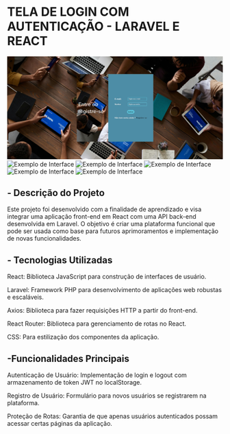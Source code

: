  # TELA DE LOGIN COM AUTENTICAÇÃO - LARAVEL E REACT

 ![Exemplo de Interface](front-end/src/assets/imgProject/img1.jpeg)
 ![Exemplo de Interface](assets/imgProject/img2.jpeg)
 ![Exemplo de Interface](assets/imgProject/img3.jpeg)
 ![Exemplo de Interface](assets/imgProject/img4.jpeg)
 ![Exemplo de Interface](assets/imgProject/img5.jpeg)
 ![Exemplo de Interface](assets/imgProject/img6.jpeg)

## - Descrição do Projeto
  
Este projeto foi desenvolvido com a finalidade de aprendizado e visa integrar uma aplicação front-end em React com uma API back-end desenvolvida em Laravel. O objetivo é criar uma plataforma funcional que pode ser usada como base para futuros aprimoramentos e implementação de novas funcionalidades.

## - Tecnologias Utilizadas
  
React: Biblioteca JavaScript para construção de interfaces de usuário.

Laravel: Framework PHP para desenvolvimento de aplicações web robustas e escaláveis.

Axios: Biblioteca para fazer requisições HTTP a partir do front-end.

React Router: Biblioteca para gerenciamento de rotas no React.

CSS: Para estilização dos componentes da aplicação.

## -Funcionalidades Principais

Autenticação de Usuário: Implementação de login e logout com armazenamento de token JWT no localStorage.

Registro de Usuário: Formulário para novos usuários se registrarem na plataforma.

Proteção de Rotas: Garantia de que apenas usuários autenticados possam acessar certas páginas da aplicação.
